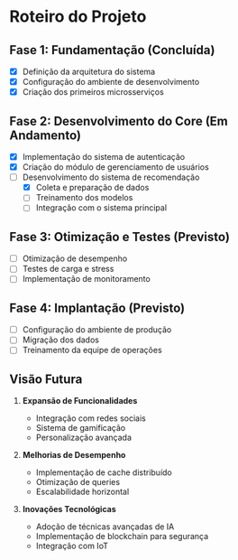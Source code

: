 # Roteiro do Projeto

## Fase 1: Fundamentação (Concluída)
- [x] Definição da arquitetura do sistema
- [x] Configuração do ambiente de desenvolvimento
- [x] Criação dos primeiros microsserviços

## Fase 2: Desenvolvimento do Core (Em Andamento)
- [x] Implementação do sistema de autenticação
- [x] Criação do módulo de gerenciamento de usuários
- [ ] Desenvolvimento do sistema de recomendação
  - [x] Coleta e preparação de dados
  - [ ] Treinamento dos modelos
  - [ ] Integração com o sistema principal

## Fase 3: Otimização e Testes (Previsto)
- [ ] Otimização de desempenho
- [ ] Testes de carga e stress
- [ ] Implementação de monitoramento

## Fase 4: Implantação (Previsto)
- [ ] Configuração do ambiente de produção
- [ ] Migração dos dados
- [ ] Treinamento da equipe de operações

## Visão Futura
1. **Expansão de Funcionalidades**
   - Integração com redes sociais
   - Sistema de gamificação
   - Personalização avançada

2. **Melhorias de Desempenho**
   - Implementação de cache distribuído
   - Otimização de queries
   - Escalabilidade horizontal

3. **Inovações Tecnológicas**
   - Adoção de técnicas avançadas de IA
   - Implementação de blockchain para segurança
   - Integração com IoT

